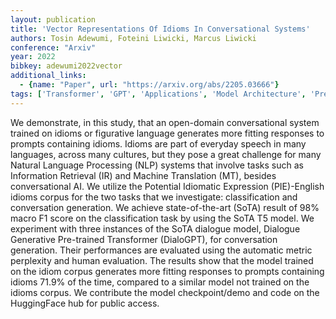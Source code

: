 ```yaml
---
layout: publication
title: 'Vector Representations Of Idioms In Conversational Systems'
authors: Tosin Adewumi, Foteini Liwicki, Marcus Liwicki
conference: "Arxiv"
year: 2022
bibkey: adewumi2022vector
additional_links:
  - {name: "Paper", url: "https://arxiv.org/abs/2205.03666"}
tags: ['Transformer', 'GPT', 'Applications', 'Model Architecture', 'Pretraining Methods', 'Prompting']
---
```

We demonstrate, in this study, that an open-domain conversational system
trained on idioms or figurative language generates more fitting responses to
prompts containing idioms. Idioms are part of everyday speech in many
languages, across many cultures, but they pose a great challenge for many
Natural Language Processing (NLP) systems that involve tasks such as
Information Retrieval (IR) and Machine Translation (MT), besides conversational
AI. We utilize the Potential Idiomatic Expression (PIE)-English idioms corpus
for the two tasks that we investigate: classification and conversation
generation. We achieve state-of-the-art (SoTA) result of 98% macro F1 score on
the classification task by using the SoTA T5 model. We experiment with three
instances of the SoTA dialogue model, Dialogue Generative Pre-trained
Transformer (DialoGPT), for conversation generation. Their performances are
evaluated using the automatic metric perplexity and human evaluation. The
results show that the model trained on the idiom corpus generates more fitting
responses to prompts containing idioms 71.9% of the time, compared to a similar
model not trained on the idioms corpus. We contribute the model checkpoint/demo
and code on the HuggingFace hub for public access.
